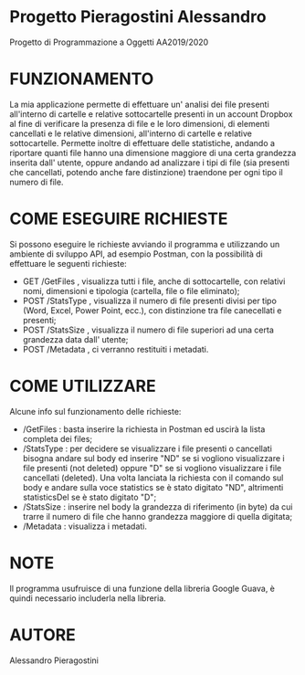 # Progetto Pieragostini Alessandro
Progetto di Programmazione a Oggetti AA2019/2020

# FUNZIONAMENTO
La mia applicazione permette di effettuare un' analisi dei file presenti all'interno di cartelle e relative sottocartelle presenti in un account Dropbox al fine di verificare la presenza di file e le loro dimensioni, di elementi cancellati e le relative dimensioni, all'interno di cartelle e relative sottocartelle.
Permette inoltre di effettuare delle statistiche, andando a riportare quanti file hanno una dimensione maggiore di una certa grandezza inserita dall' utente, oppure andando ad analizzare i tipi di file (sia presenti che cancellati, potendo anche fare distinzione) traendone per ogni tipo il numero di file.

# COME ESEGUIRE RICHIESTE
Si possono eseguire le richieste avviando il programma e utilizzando un ambiente di sviluppo API, ad esempio Postman, con la possibilità di effettuare le seguenti richieste:
- GET /GetFiles , visualizza tutti i file, anche di sottocartelle, con relativi nomi, dimensioni e tipologia (cartella, file o file eliminato);
- POST /StatsType , visualizza il numero di file presenti divisi per tipo (Word, Excel, Power Point, ecc.), con distinzione tra file canecellati e presenti;
- POST /StatsSize , visualizza il numero di file superiori ad una certa grandezza data dall' utente;
- POST /Metadata , ci verranno restituiti i metadati.

# COME UTILIZZARE
Alcune info sul funzionamento delle richieste:
- /GetFiles : basta inserire la richiesta in Postman ed uscirà la lista completa dei files;
- /StatsType : per decidere se visualizzare i file presenti o cancellati bisogna andare sul body ed inserire "ND" se si vogliono visualizzare i file presenti (not deleted) oppure "D" se si vogliono visualizzare i file cancellati (deleted).
               Una volta lanciata la richiesta con il comando sul body e andare sulla voce statistics se è stato digitato "ND", altrimenti statisticsDel se è stato digitato "D";
- /StatsSize : inserire nel body la grandezza di riferimento (in byte) da cui trarre il numero di file che hanno grandezza maggiore di quella digitata;
- /Metadata : visualizza i metadati.

# NOTE 
Il programma usufruisce di una funzione della libreria Google Guava, è quindi necessario includerla nella libreria.

# AUTORE 
Alessandro Pieragostini
